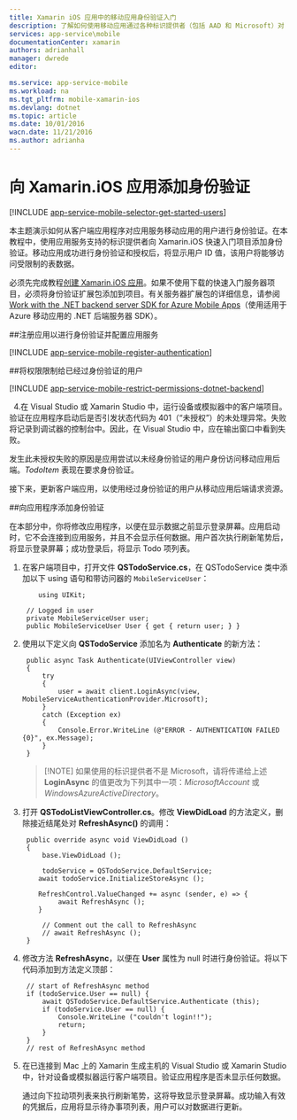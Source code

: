 ```yaml
---
title: Xamarin iOS 应用中的移动应用身份验证入门
description: 了解如何使用移动应用通过各种标识提供者（包括 AAD 和 Microsoft）对 Xamarin iOS 应用的用户进行身份验证。
services: app-service\mobile
documentationCenter: xamarin
authors: adrianhall
manager: dwrede
editor: 

ms.service: app-service-mobile
ms.workload: na
ms.tgt_pltfrm: mobile-xamarin-ios
ms.devlang: dotnet
ms.topic: article
ms.date: 10/01/2016
wacn.date: 11/21/2016
ms.author: adrianha
---
```


# 向 Xamarin.iOS 应用添加身份验证

[!INCLUDE [app-service-mobile-selector-get-started-users](../../includes/app-service-mobile-selector-get-started-users.md)]

本主题演示如何从客户端应用程序对应用服务移动应用的用户进行身份验证。在本教程中，使用应用服务支持的标识提供者向 Xamarin.iOS 快速入门项目添加身份验证。移动应用成功进行身份验证和授权后，将显示用户 ID 值，该用户将能够访问受限制的表数据。

必须先完成教程[创建 Xamarin.iOS 应用]。如果不使用下载的快速入门服务器项目，必须将身份验证扩展包添加到项目。有关服务器扩展包的详细信息，请参阅 [Work with the .NET backend server SDK for Azure Mobile Apps](./app-service-mobile-dotnet-backend-how-to-use-server-sdk.md)（使用适用于 Azure 移动应用的 .NET 后端服务器 SDK）。

##注册应用以进行身份验证并配置应用服务

[!INCLUDE [app-service-mobile-register-authentication](../../includes/app-service-mobile-register-authentication.md)]

##将权限限制给已经过身份验证的用户

[!INCLUDE [app-service-mobile-restrict-permissions-dotnet-backend](../../includes/app-service-mobile-restrict-permissions-dotnet-backend.md)]

&nbsp;&nbsp;4.在 Visual Studio 或 Xamarin Studio 中，运行设备或模拟器中的客户端项目。验证在应用程序启动后是否引发状态代码为 401（“未授权”）的未处理异常。失败将记录到调试器的控制台中。因此，在 Visual Studio 中，应在输出窗口中看到失败。

发生此未授权失败的原因是应用尝试以未经身份验证的用户身份访问移动应用后端。*TodoItem* 表现在要求身份验证。

接下来，更新客户端应用，以使用经过身份验证的用户从移动应用后端请求资源。

##向应用程序添加身份验证

在本部分中，你将修改应用程序，以便在显示数据之前显示登录屏幕。应用启动时，它不会连接到应用服务，并且不会显示任何数据。用户首次执行刷新笔势后，将显示登录屏幕；成功登录后，将显示 Todo 项列表。

1. 在客户端项目中，打开文件 **QSTodoService.cs**，在 QSTodoService 类中添加以下 using 语句和带访问器的 `MobileServiceUser`：

    ```
        using UIKit;
    ```

        // Logged in user
        private MobileServiceUser user;
        public MobileServiceUser User { get { return user; } }

2. 使用以下定义向 **QSTodoService** 添加名为 **Authenticate** 的新方法：

        public async Task Authenticate(UIViewController view)
        {
            try
            {
                user = await client.LoginAsync(view, MobileServiceAuthenticationProvider.Microsoft);
            }
            catch (Exception ex)
            {
                Console.Error.WriteLine (@"ERROR - AUTHENTICATION FAILED {0}", ex.Message);
            }
        }

    >[!NOTE] 如果使用的标识提供者不是 Microsoft，请将传递给上述 **LoginAsync** 的值更改为下列其中一项：_MicrosoftAccount_ 或 _WindowsAzureActiveDirectory_。

3. 打开 **QSTodoListViewController.cs**。修改 **ViewDidLoad** 的方法定义，删除接近结尾处对 **RefreshAsync()** 的调用：

        public override async void ViewDidLoad ()
        {
            base.ViewDidLoad ();

            todoService = QSTodoService.DefaultService;
           await todoService.InitializeStoreAsync ();

           RefreshControl.ValueChanged += async (sender, e) => {
                await RefreshAsync ();
           }

            // Comment out the call to RefreshAsync
            // await RefreshAsync ();
        }

4. 修改方法 **RefreshAsync**，以便在 **User** 属性为 null 时进行身份验证。将以下代码添加到方法定义顶部：

        // start of RefreshAsync method
        if (todoService.User == null) {
            await QSTodoService.DefaultService.Authenticate (this);
            if (todoService.User == null) {
                Console.WriteLine ("couldn't login!!");
                return;
            }
        }
        // rest of RefreshAsync method

5. 在已连接到 Mac 上的 Xamarin 生成主机的 Visual Studio 或 Xamarin Studio 中，针对设备或模拟器运行客户端项目。验证应用程序是否未显示任何数据。

    通过向下拉动项列表来执行刷新笔势，这将导致显示登录屏幕。成功输入有效的凭据后，应用将显示待办事项列表，用户可以对数据进行更新。

<!-- URLs. -->
[Submit an app page]: http://go.microsoft.com/fwlink/p/?LinkID=266582
[My Applications]: http://go.microsoft.com/fwlink/p/?LinkId=262039
[创建 Xamarin.iOS 应用]: ./app-service-mobile-xamarin-ios-get-started.md

<!---HONumber=Mooncake_0919_2016-->